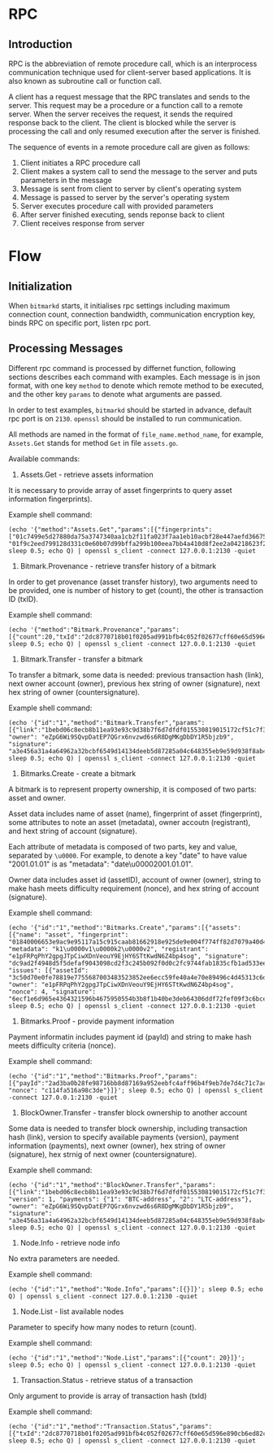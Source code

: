 # RPC

## Introduction

RPC is the abbreviation of remote procedure call, which is an interprocess communication technique used for client-server based applications. It is also known as subroutine call or function call.

A client has a request message that the RPC translates and sends to the server. This request may be a procedure or a function call to a remote server. When the server receives the request, it sends the required response back to the client. The client is blocked while the server is processing the call and only resumed execution after the server is finished.

The sequence of events in a remote procedure call are given as follows:

1. Client initiates a RPC procedure call
1. Client makes a system call to send the message to the server and puts parameters in the message
1. Message is sent from client to server by client's operating system
1. Message is passed to server by the server's operating system
1. Server executes procedure call with provided parameters
1. After server finished executing, sends reponse back to client
1. Client receives response from server

# Flow

## Initialization

When `bitmarkd` starts, it initialises rpc settings including maximum connection count, connection bandwidth, communication encryption key, binds RPC on specific port, listen rpc port.

## Processing Messages

Different rpc command is processed by differnet function, following sections describes each command with examples. Each message is in json format, with one key `method` to denote which remote method to be executed, and the other key `params` to denote what arguments are passed.

In order to test examples, `bitmarkd` should be started in advance, default rpc port is on `2130`. `openssl` should be installed to run communication.

All methods are named in the format of `file_name.method_name`, for example, `Assets.Get` stands for method `Get` in file `assets.go`.

Available commands:

1. Assets.Get - retrieve assets information

It is necessary to provide array of asset fingerprints to query asset information fingerprints).

Example shell command:

```shell
(echo '{"method":"Assets.Get","params":[{"fingerprints": ["01c7499e5d27880da75a3747340aa1cb2f11fa023f7aa1eb10acbf28e447aefd366759092de7a31fdfe89fcb88ecc3c90c0e067484184f41a8e3043e8aa4732f00", "01f9c2eed799128d331c0e60b07d99bffa299b100eea7bb4a410d8f2ee2a04218623f2dbd1a53f0fe08f9cda131ecff213889cbd2cf5c8e53100581ff00f6270c1"]}]}'; sleep 0.5; echo Q) | openssl s_client -connect 127.0.0.1:2130 -quiet
```

1. Bitmark.Provenance - retrieve transfer history of a bitmark

In order to get provenance (asset transfer history), two arguments need to be provided, one is number of history to get (count), the other is transaction ID (txID).

Example shell command:

```shell
(echo '{"method":"Bitmark.Provenance","params":[{"count":20,"txId":"2dc8770718b01f0205ad991bfb4c052f02677cff60e65d596e890cb6ed82c861"}]}'; sleep 0.5; echo Q) | openssl s_client -connect 127.0.0.1:2130 -quiet
```

1. Bitmark.Transfer - transfer a bitmark

To transfer a bitmark, some data is needed: previous transaction hash (link), next owner account (owner), previous hex string of owner (signature), next hex string of owner (countersignature).

Example shell command:

```shell
(echo '{"id":"1","method":"Bitmark.Transfer","params":[{"link":"1bebd06c8ecb8b11ea93e93c9d38b7f6d7dfdf015530819015172cf51c7f33f7", "owner": "eZpG6Wi9SQvpDatEP7QGrx6nvzwd6s6R8DgMKgDbDY1R5bjzb9", "signature": "a3e456a31a4a64962a32bcbf6549d14134deeb5d87285a04c648355eb9e59d938f8ab440d2b50c781baf2c1a5a2112c2167301bb128c8f850a9d54f3b27c5a08"}]}'; sleep 0.5; echo Q) | openssl s_client -connect 127.0.0.1:2130 -quiet
```

1. Bitmarks.Create - create a bitmark

A bitmark is to represent property ownership, it is composed of two parts: asset and owner.

Asset data includes name of asset (name), fingerprint of asset (fingerprint), some attributes to note an asset (metadata), owner accoutn (registrant), and hext string of account (signature).

Each attribute of metadata is composed of two parts, key and value, separated by `\u0000`. For example, to denote a key "date" to have value "2001.01.01" is as "metadata": "date\u00002001.01.01".

Owner data includes asset id (assetID), account of owner (owner), string to make hash meets difficulty requirement (nonce), and hex string of account (signature).

Example shell command:

```shell
(echo '{"id":"1","method":"Bitmarks.Create","params":[{"assets": [{"name": "asset", "fingerprint": "01840006653e9ac9e95117a15c915caab81662918e925de9e004f774ff82d7079a40d4d27b1b372657c61d46d470304c88c788b3a4527ad074d1dccbee5dbaa99a", "metadata": "k1\u0000v1\u0000k2\u0000v2", "registrant": "e1pFRPqPhY2gpgJTpCiwXDnVeouY9EjHY6STtKwdN6Z4bp4sog", "signature": "dc9ad2f4948d5f5defaf9043098cd2f3c245b092f0d0c2fc9744fab1835cfb1ad533ee0ff2a72d1cdd7a69f8ba6e95013fc517d5d4a16ca1b0036b1f3055270c"}], "issues": [{"assetId": "3c50d70e0fe78819e7755687003483523852ee6ecc59fe40a4e70e89496c4d45313c6d76141bc322ba56ad3f7cd9c906b951791208281ddba3ebb5e7ad83436c", "owner": "e1pFRPqPhY2gpgJTpCiwXDnVeouY9EjHY6STtKwdN6Z4bp4sog", "nonce": 4, "signature": "6ecf1e6d965e4364321596b4675950554b3b8f1b40be3deb64306ddf72fef09f3c6bcebd6375925a51b984f56ec751a54c88f0dab56b3f69708a7b634c428a0a"}]}]}'; sleep 0.5; echo Q) | openssl s_client -connect 127.0.0.1:2130 -quiet
```

1. Bitmarks.Proof - provide payment information

Payment informatin includes payment id (payId) and string to make hash meets difficulty criteria (nonce).

Example shell command:

```shell
(echo '{"id":"1","method":"Bitmarks.Proof","params":[{"payId":"2ad3ba0b28fe98716bb8d87169a952eebfc4aff96b4f9eb7de7d4c71c7acee79", "nonce": "c114fa516a98c3de"}]}'; sleep 0.5; echo Q) | openssl s_client -connect 127.0.0.1:2130 -quiet
```

1. BlockOwner.Transfer - transfer block ownership to another account

Some data is needed to transfer block ownership, including transaction hash (link), version to specify available payments (version), payment information (payments), next owner (owner), hex string of owner (signature), hex strnig of next owner (countersignature).

Example shell command:

```shell
(echo '{"id":"1","method":"BlockOwner.Transfer","params":[{"link":"1bebd06c8ecb8b11ea93e93c9d38b7f6d7dfdf015530819015172cf51c7f33f7", "version": 1, "payments": {"1": "BTC-address", "2": "LTC-address"}, "owner": "eZpG6Wi9SQvpDatEP7QGrx6nvzwd6s6R8DgMKgDbDY1R5bjzb9", "signature": "a3e456a31a4a64962a32bcbf6549d14134deeb5d87285a04c648355eb9e59d938f8ab440d2b50c781baf2c1a5a2112c2167301bb128c8f850a9d54f3b27c5a08"}]}'; sleep 0.5; echo Q) | openssl s_client -connect 127.0.0.1:2130 -quiet
```

1. Node.Info - retrieve node info

No extra parameters are needed.

Example shell command:

```shell
(echo '{"id":"1","method":"Node.Info","params":[{}]}'; sleep 0.5; echo Q) | openssl s_client -connect 127.0.0.1:2130 -quiet
```

1. Node.List - list available nodes

Parameter to specify how many nodes to return (count).

Example shell command:

```shell
(echo '{"id":"1","method":"Node.List","params":[{"count": 20}]}'; sleep 0.5; echo Q) | openssl s_client -connect 127.0.0.1:2130 -quiet

```
1. Transaction.Status - retrieve status of a transaction

Only argument to provide is array of transaction hash (txId)

Example shell command:

```shell
(echo '{"id":"1","method":"Transaction.Status","params":[{"txId":"2dc8770718b01f0205ad991bfb4c052f02677cff60e65d596e890cb6ed82c861"}]}'; sleep 0.5; echo Q) | openssl s_client -connect 127.0.0.1:2130 -quiet
```
